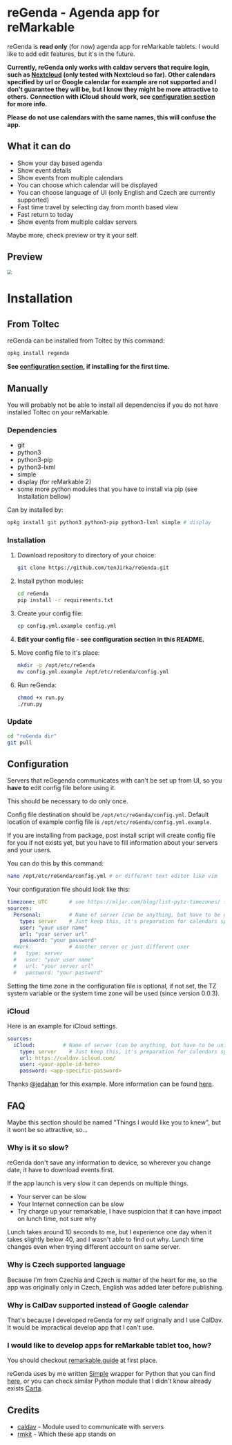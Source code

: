 # reGenda - Agenda app for reMarkable

reGenda is **read only** (for now) agenda app for reMarkable tablets. I would like to add edit features, but it's in the future.

**Currently, reGenda only works with caldav servers that require login, such as [Nextcloud](https://nextcloud.com/) (only tested with Nextcloud so far). Other calendars specified by url or Google calendar for example are not supported and I don't guarantee they will be, but I know they might be more attractive to others.**
**Connection with iCloud should work, see [configuration section](https://github.com/tenJirka/reGenda#icloud) for more info.**

**Please do not use calendars with the same names, this will confuse the app.**

## What it can do

- Show your day based agenda
- Show event details
- Show events from multiple calendars
- You can choose which calendar will be displayed
- You can choose language of UI (only English and Czech are currently supported)
- Fast time travel by selecting day from month based view
- Fast return to today
- Show events from multiple caldav servers

Maybe more, check preview or try it your self.

## Preview

<img src="previews/Preview1.gif" style="zoom:67%;" />

# Installation

## From Toltec

reGenda can be installed from Toltec by this command:

```bash
opkg install regenda
```

**See [configuration section](https://github.com/tenJirka/reGenda#configuration), if installing for the first time.**

## Manually

You will probably not be able to install all dependencies if you do not have installed Toltec on your reMarkable.

### Dependencies

- git
- python3
- python3-pip
- python3-lxml
- simple
- display (for reMarkable 2)
- some more python modules that you have to install via pip (see Installation bellow)

Can by installed by:

```bash
opkg install git python3 python3-pip python3-lxml simple # display
```

### Installation

1. Download repository to directory of your choice:

   ```bash
   git clone https://github.com/tenJirka/reGenda.git
   ```

2. Install python modules:

   ```bash
   cd reGenda
   pip install -r requirements.txt
   ```

3. Create your config file:

   ```bash
   cp config.yml.example config.yml
   ```

4. **Edit your config file - see configuration section in this README.**

5. Move config file to it's place:

   ```bash
   mkdir -p /opt/etc/reGenda
   mv config.yml.example /opt/etc/reGenda/config.yml
   ```

6. Run reGenda:

   ```bash
   chmod +x run.py
   ./run.py
   ```

### Update

```bash
cd "reGenda dir"
git pull
```

## Configuration

Servers that reGegenda communicates with can't be set up from UI, so you **have to** edit config file before using it.

This should be necessary to do only once.

Config file destination should be  `/opt/etc/reGenda/config.yml`. Default location of example config file is `/opt/etc/reGenda/config.yml.example`.

If you are installing from package, post install script will create config file for you if not exists yet, but you have to fill information about your servers and your users.

You can do this by this command:

```bash
nano /opt/etc/reGenda/config.yml # or different text editor like vim
```

Your configuration file should look like this:

```yaml
timezone: UTC       # see https://mljar.com/blog/list-pytz-timezones/ for all available timezones
sources:
  Personal:         # Name of server (can be anything, but have to be unique in this config)
    type: server    # Just keep this, it's preparation for calendars specified by url
    user: "your user name"
    url: "your server url"
    password: "your password"
  #Work:            # Another server or just different user
  #   type: server 
  #   user: "your user name"
  #   url: "your server url"
  #   password: "your password"
```

Setting the time zone in the configuration file is optional, if not set, the TZ system variable or the system time zone will be used (since version 0.0.3).

### iCloud
Here is an example for iCloud settings.
```yaml
sources:
  iCloud:         # Name of server (can be anything, but have to be unique in this config)
    type: server    # Just keep this, it's preparation for calendars specified by url
    url: https://caldav.icloud.com/
    user: <your-apple-id-here>
    password: <app-specific-password>
```
Thanks [@jedahan](https://github.com/jedahan) for this example. More information can be found [here](https://github.com/tenJirka/reGenda/discussions/5).

## FAQ

Maybe this section should be named "Things I would like you to knew", but it wont be so attractive, so…

### Why is it so slow?

reGenda don't save any information to device, so wherever you change date, it have to download events first.

If the app launch is very slow it can depends on multiple things.

- Your server can be slow
- Your Internet connection can be slow
- Try charge up your remarkable, I have suspicion that it can have impact on lunch time, not sure why

Lunch takes around 10 seconds to me, but I experience one day when it takes slightly below 40, and I wasn't able to find out why. Lunch time changes even when trying different account on same server.

### Why is Czech supported language

Because I'm from Czechia and Czech is matter of the heart for me, so the app was originally only in Czech, English was added later before publishing.

### Why is CalDav supported instead of Google calendar

That's because I  developed reGenda for my self originally and I use CalDav. It would be impractical develop app that I can't use.

### I would like to develop apps for reMarkable tablet too, how?

You should checkout [remarkable.guide]( https://remarkable.guide/) at first place.

reGenda uses by me written [Simple](https://rmkit.dev/apps/sas) wrapper for Python that you can find [here](https://github.com/tenJirka/rm-pySAS), or you can check similar Python module that I didn't know already exists [Carta](https://github.com/Jayy001/Carta).

## Credits

- [caldav](https://github.com/python-caldav/caldav) - Module used to communicate with servers
- [rmkit](https://rmkit.dev/) - Which these app stands on
